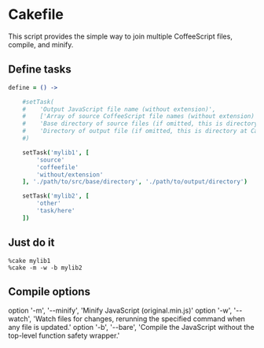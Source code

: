# Cakefile
This script provides the simple way to join multiple CoffeeScript files, compile, and minify.

## Define tasks
```coffeescript
define = () ->

    #setTask(
    #    'Output JavaScript file name (without extension)', 
    #    ['Array of source CoffeeScript file names (without extension)', ...], 
    #    'Base directory of source files (if omitted, this is directory at Cakefile)', 
    #    'Directory of output file (if omitted, this is directory at Cakefile)'
    #)

    setTask('mylib1', [
        'source'
        'coffeefile'
        'without/extension'
    ], './path/to/src/base/directory', './path/to/output/directory')

    setTask('mylib2', [
        'other'
        'task/here'
    ])
```

## Just do it
```
%cake mylib1
%cake -m -w -b mylib2
```

## Compile options
option '-m', '--minify', 'Minify JavaScript (original.min.js)'
option '-w', '--watch', 'Watch files for changes, rerunning the specified command when any file is updated.'
option '-b', '--bare', 'Compile the JavaScript without the top-level function safety wrapper.'